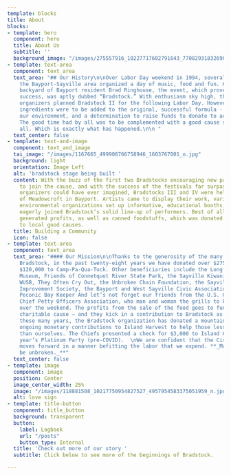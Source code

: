 ```yaml
---
template: blocks
title: About
blocks:
- template: hero
  component: hero
  title: About Us
  subtitle: ''
  background_image: "/images/275557916_10227717602791643_7708293183269079265_n.jpg"
- template: text-area
  component: text_area
  text_area: "## Our History\n\nOver Labor Day weekend in 1994, several friends from
    the Bayport-Sayville area organized a day of music, food and fun. Held in the
    backyard of Bayport resident Brad Ringhouse, the event, which proved to be a rousing
    success, was aptly dubbed “Bradstock.” With enthusiasm sky high, the all-volunteer
    organizers planned Bradstock II for the following Labor Day. However, two extra
    ingredients were to be added to the original, successful formula - a focus on
    our environment, and a determination to raise funds to donate to area organizations.
    The good time had by all was to be complemented with a good cause supported by
    all. Which is exactly what has happened.\n\n "
  text_center: false
- template: text-and-image
  component: text_and_image
  tai_image: "/images/1167665_499908766758946_1603767001_o.jpg"
  background: light
  orientation: Image Left
  alt: 'bradstock stage being built '
  content: With the buzz of the first two Bradstocks encouraging new participants
    to join the cause, and with the success of the festivals far surpassing what the
    organizers could have ever imagined, Bradstocks III and IV were held on the grounds
    of Meadowcroft in Bayport. Artists came to display their work, various not-for-profit
    environmental organizations set up informative, educational booths, and new musicians
    eagerly joined Bradstock‘s solid line-up of performers. Best of all, the events
    generated profits, as well as canned foodstuffs, which was donated and distributed
    to local good causes.
  title: Building a Community
  icon: false
- template: text-area
  component: text_area
  text_area: "#### Our Mission\n\nThanks to the generosity of the many friends of
    Bradstock, in the past twenty-eight years we have donated over $275,000 including
    $120,000 to Camp-Pa-Qua-Tuck. Other beneficiaries include the Long Island Maritime
    Museum, Friends of Connetquot River State Park, the Sayville Kiwanis Club, G.R.O.W.,
    WUSB, They Often Cry Out, the Unbroken Chain Foundation, the Sayville Village
    Improvement Society, the Bayport and West Sayville Civic Associations and the
    Peconic Bay Keeper And let’s not forget our friends from the U.S. Coast Guard
    Chief Petty Officers Association, who man and woman the grills to keep us in grub
    over the weekend. The profits from the sale of the food goes to fund their own
    charitable cause – and they kick in a contribution to Bradstock as well. And over
    these many years, the Bradstock organization has donated a mountain of food and
    ongoing monetary contributions to Island Harvest to help those less fortunate
    than ourselves. The Chiefs presented a check for $3,000 to Island Harvest at our
    year’s Platinum Party (pre-COVID).  \nWe are confident that the Circle of Chiefs
    moves forward in a manner befitting the labor that we expend. **_May the circle
    be unbroken._**"
  text_center: false
- template: image
  component: image
  position: Center
  image_center_width: 25%
  image: "/images/118881508_10217750954827527_4957954583375051959_n.jpg"
  alt: love sign
- template: title-button
  component: title_button
  background: transparent
  button:
    label: Logbook
    url: "/posts"
    button_type: Internal
  title: 'Check out more of our story '
  subtitle: Click below to see more of the beginnings of Bradstock.

---
```

